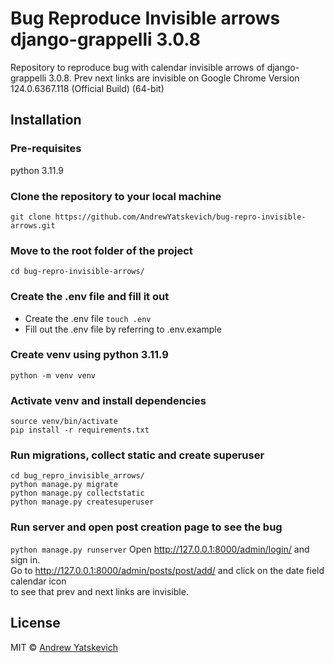 # Bug Reproduce Invisible arrows django-grappelli 3.0.8

Repository to reproduce bug with calendar invisible arrows of django-grappelli 3.0.8.
Prev next links are invisible on Google Chrome Version 124.0.6367.118 (Official Build) (64-bit)

## Installation

### Pre-requisites

python 3.11.9

### Clone the repository to your local machine

`git clone https://github.com/AndrewYatskevich/bug-repro-invisible-arrows.git`

### Move to the root folder of the project

`cd bug-repro-invisible-arrows/`

### Create the .env file and fill it out

- Create the .env file `touch .env`
- Fill out the .env file by referring to .env.example

### Create venv using python 3.11.9

`python -m venv venv`

### Activate venv and install dependencies

```
source venv/bin/activate
pip install -r requirements.txt
```

### Run migrations, collect static and create superuser

```
cd bug_repro_invisible_arrows/
python manage.py migrate
python manage.py collectstatic
python manage.py createsuperuser
```

### Run server and open post creation page to see the bug

`python manage.py runserver`
Open http://127.0.0.1:8000/admin/login/ and sign in.\
Go to http://127.0.0.1:8000/admin/posts/post/add/ and click on the date field calendar icon\
to see that prev and next links are invisible.

## License
MIT © [Andrew Yatskevich](https://github.com/AndrewYatskevich)
